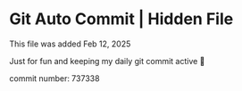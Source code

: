 # Git Auto Commit | Hidden File

This file was added Feb 12, 2025

Just for fun and keeping my daily git commit active 🤪

commit number: 737338
